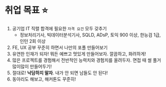 # **취업 목표 ⭐**

1. 공기업 IT 직렬 합격에 필요한 `자격 요건` 모두 갖추기
    - 정보처리기사, 빅데이터분석기사, SQLD, ADsP, 토익 900 이상, 한능검 1급, 인턴 2회 이상
2. FE, UX 공부 꾸준히 하면서 나만의 포폴 만들어보기
3. 유연한 인재가 되자! 뭐든 예쁘고 멋있게 만들어보자. 깔끔하고, 화려하게!
4. 많은 프로젝트를 경험해서 전반적인 능력치와 경험치를 올려두자. 면접 때 썰 풀거 많이많이 만들어두기!
5. 절대로! **낙담하지 말자**. 내가 안 되면 남들도 안 된다!
6. 동아리도 해보고, 해커톤도 꾸준히!